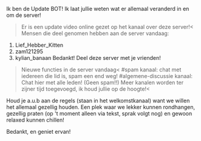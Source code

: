 Ik ben de Update BOT!
Ik laat jullie weten wat er allemaal veranderd in en om de server!

>Er is een update video online gezet op het kanaal over deze server!<
Mensen die deel genomen hebben aan de server vandaag:
1. Lief_Hebber_Kitten
2. zam121295
3. kylian_banaan
Bedankt! Deel deze server met je vrienden!

>Nieuwe functies in de server vandaag<
#spam kanaal: chat met iedereen die lid is, spam een end weg!
#algemene-discussie kanaal: Chat hier met alle leden! (Geen spam!!)
>Meer kanalen worden ter zijner tijd toegevoegd, ik houd jullie op de hoogte!<

Houd je a.u.b aan de regels (staan in het welkomstkanaal)
want we willen het allemaal gezellig houden.
Een plek waar we lekker kunnen rondhangen, gezellig praten (op 't moment alleen via tekst, sprak volgt nog)
en gewoon relaxed kunnen chillen!

Bedankt, en geniet ervan!
